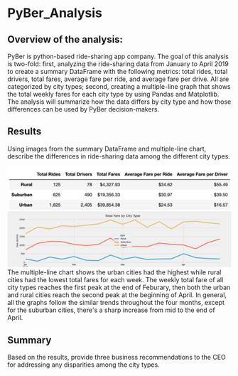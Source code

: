 # PyBer_Analysis
## Overview of the analysis: 
PyBer is python-based ride-sharing app company. The goal of this analysis is two-fold: first, analyzing the ride-sharing data from January to April 2019 to create a summary DataFrame with the following metrics: total rides, total drivers, total fares, average fare per ride, and average fare per drive. All are categorized by city types; second, creating a multiple-line graph that shows the total weekly fares for each city type by using Pandas and Matplotlib. The analysis will summarize how the data differs by city type and how those differences can be used by PyBer decision-makers. 

## Results
Using images from the summary DataFrame and multiple-line chart, describe the differences in ride-sharing data among the different city types.


![pyber summary DataFrame](/analysis/pyber_summary.png)
![multiple-line chart of total fares for each city type](/analysis/Fig8.png)
The multiple-line chart shows the urban cities had the highest while rural cities had the lowest total fares for each week. The weekly total fare of all city types reaches the first peak at the end of Feburary, then both the urban and rural cities reach the second peak at the beginning of April. In general, all the graphs follow the similar trends throughout the four months, except for the suburban cities, there's a sharp increase from mid to the end of April.


## Summary
Based on the results, provide three business recommendations to the CEO for addressing any disparities among the city types.
